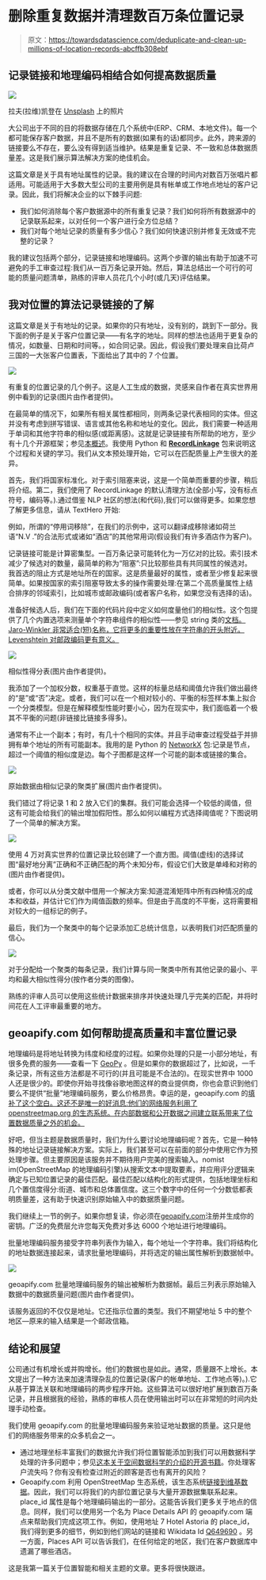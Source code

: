 # 删除重复数据并清理数百万条位置记录

> 原文：<https://towardsdatascience.com/deduplicate-and-clean-up-millions-of-location-records-abcffb308ebf>

## 记录链接和地理编码相结合如何提高数据质量

![](img/394dff1f8c984e7c25988a6c3a5af50f.png)

拉夫(拉维)凯登在 [Unsplash](https://unsplash.com?utm_source=medium&utm_medium=referral) 上的照片

大公司出于不同的目的将数据存储在几个系统中(ERP、CRM、本地文件)。每一个都可能保存客户数据，并且不是所有的数据(如果有的话)都同步。此外，跨来源的链接要么不存在，要么没有得到适当维护。结果是重复记录、不一致和总体数据质量差。这是我们展示算法解决方案的绝佳机会。

这篇文章是关于具有地址属性的记录。我的建议在合理的时间内对数百万张唱片都适用。可能适用于大多数大型公司的主要用例是具有帐单或工作地点地址的客户记录。因此，我们将解决企业的以下棘手问题:

*   我们如何消除每个客户数据源中的所有重复记录？我们如何将所有数据源中的记录联系起来，以对任何一个客户进行全方位总结？
*   我们对每个地址记录的质量有多少信心？我们如何快速识别并修复无效或不完整的记录？

我的建议包括两个部分，记录链接和地理编码。这两个步骤的输出有助于加速不可避免的手工审查过程:我们从一百万条记录开始。然后，算法总结出一个可行的可能的质量问题清单，熟练的评审人员花几个小时(或几天)评估结果。

## 我对位置的算法记录链接的了解

这篇文章是关于有地址的记录。如果你的只有地址，没有别的，跳到下一部分。我下面的例子是关于客户位置记录——有名字的地址。同样的想法也适用于更复杂的情况，如数量、日期和时间等。，如合同记录。因此，假设我们要处理来自比荷卢三国的一大张客户位置表，下面给出了其中的 7 个位置。

![](img/b693ca33497a031284b95b91e0e279ce.png)

有重复的位置记录的几个例子。这是人工生成的数据，灵感来自作者在真实世界用例中看到的记录(图片由作者提供)。

在最简单的情况下，如果所有相关属性都相同，则两条记录代表相同的实体。但这并没有考虑到拼写错误、语言或其他名称和地址的变化。因此，我们需要一种适用于单词和其他字符串的相似感(或距离感)。这就是记录链接有所帮助的地方，至少有十几个开源框架；参见[本概述](https://github.com/J535D165/data-matching-software)。我使用 Python 和 [**RecordLinkage**](https://github.com/J535D165/recordlinkage) 包来说明这个过程和关键的学习。我们从文本预处理开始，它可以在匹配质量上产生很大的差异。

首先，我们将国家标准化。对于索引阻塞来说，这是一个简单而重要的步骤，稍后将介绍。第二，我们使用了 RecordLinkage 的默认清理方法(全部小写，没有标点符号，编码等。).通过借鉴 NLP 社区的想法(和代码),我们可以做得更多。如果您想了解更多信息，请从 TextHero 开始:

</texthero-text-preprocessing-representation-and-visualization-for-a-pandas-dataframe-525405af16b6>  

例如，所谓的“停用词移除”，在我们的示例中，这可以翻译成移除诸如荷兰语“N.V .”的合法形式或诸如“酒店”的其他常用词(假设我们有许多酒店作为客户)。

记录链接可能是计算密集型。一百万条记录可能转化为一万亿对的比较。索引技术减少了候选对的数量，最简单的称为“阻塞”:只比较那些具有共同属性的候选对。我首选的阻止方式是地址所在的国家。这是质量最好的属性，或者至少修复起来很简单。如果按国家的索引阻塞导致太多的操作需要处理:在第二个高质量属性上结合排序的邻域索引，比如城市或邮政编码(或者客户名称，如果您没有选择的话)。

准备好候选人后，我们在下面的代码片段中定义如何度量他们的相似性。这个包提供了几个内置选项来测量单个字符串组件的相似性——参见 string 类的[文档。Jaro-Winkler 非常适合(短)名称，它将更多的重要性放在字符串的开头附近。Levenshtein 对邮政编码更有意义。](https://recordlinkage.readthedocs.io/en/latest/ref-compare.html#recordlinkage.compare.String)

![](img/34443ae01173a5de7b175e7aa5326aba.png)

相似性得分表(图片由作者提供)。

我添加了一个加权分数，权重基于直觉。这样的标量总结和阈值允许我们做出最终的“是”或“否”决定。或者，我们可以在一个相对较小的、平衡的标签样本集上拟合一个分类模型。但是在解释模型性能时要小心，因为在现实中，我们面临着一个极其不平衡的问题(非链接比链接多得多)。

通常有不止一个副本；有时，有几十个相同的实体。并且手动审查过程受益于并排拥有单个地址的所有可能副本。我用的是 Python 的 [NetworkX](https://networkx.org/) 包:记录是节点，超过一个阈值的相似度是边。每个子图都是这样一个可能的副本或链接的集合。

![](img/634a9eeb189ce9c8e356dee77772d623.png)

原始数据由相似记录的聚类扩展(图片由作者提供)。

我们错过了将记录 1 和 2 放入它们的集群。我们可能会选择一个较低的阈值，但这有可能会给我们的输出增加假阳性。那么如何以编程方式选择阈值呢？下图说明了一个简单的解决方案。

![](img/65639114b8780a5378c9a1972382ef9f.png)

使用 4 万对真实世界的位置记录比较创建了一个直方图。阈值(虚线)的选择试图“最好地分离”正确和不正确匹配的两个未知分布，假设它们大致是单峰和对称的(图片由作者提供)。

或者，你可以从分类文献中借用一个解决方案:知道混淆矩阵中所有四种情况的成本和收益，并估计它们作为阈值函数的频率。但是由于高度的不平衡，这将需要相对较大的一组标记的例子。

最后，我们为一个聚类中的每个记录添加汇总统计信息，以表明我们对匹配质量的信心。

![](img/df4cb924b51d960d87075dcb2f0cad37.png)

对于分配给一个聚类的每条记录，我们计算与同一聚类中所有其他记录的最小、平均和最大相似性得分(按作者分类的图像)。

熟练的评审人员可以使用这些统计数据来排序并快速处理几乎完美的匹配，并将时间花在人工评审最重要的地方。

## geoapify.com 如何帮助提高质量和丰富位置记录

地理编码是将地址转换为纬度和经度的过程。如果你处理的只是一小部分地址，有很多免费的服务——查看一下 [GeoPy](https://geopy.readthedocs.io/en/stable/) 。但是如果你的数据超过了，比如说，一千条记录，所有这些方法都是不可行的(并且可能是不合法的)。在现实世界中 1000 人还是很少的。即使你开始寻找像谷歌地图这样的商业提供商，你也会意识到他们要么不提供“批量”地理编码服务，要么价格昂贵。幸运的是，geoapify.com 的[填补了这个空白。这还不是唯一的好消息:他们的网络服务利用了 openstreetmap.org 的生态系统。在内部数据和公开数据之间建立联系带来了位置数据质量之外的机会。](https://www.geoapify.com/)

好吧，但当主题是数据质量时，我们为什么要讨论地理编码呢？首先，它是一种特殊的地址记录链接解决方案。实际上，我们甚至可以在前面的部分中使用它作为预处理步骤。但主要原因是该服务并不期待用户完美的搜索输入。nomist im(OpenStreetMap 的地理编码引擎)从搜索文本中提取要素，并应用评分逻辑来确定与已知位置记录的最佳匹配。最佳匹配以结构化的形式提供，包括地理坐标和几个置信度得分:街道、城市和总体置信度。这三个数字中的任何一个分数低都表明质量差，这有助于快速识别原始输入中的数据质量问题。

我们继续上一节的例子。如果你想复读，你必须在[geoapify.com](https://www.geoapify.com/)注册并生成你的密钥。广泛的免费层允许您每天免费对多达 6000 个地址进行地理编码。

批量地理编码服务接受字符串列表作为输入，每个地址一个字符串。我们将结构化的地址数据连接起来，请求批量地理编码，并将选定的输出属性解析到数据帧中。

![](img/b2422770194b5ec68ec977e5c77fdb95.png)

geoapify.com 批量地理编码服务的输出被解析为数据帧。最后三列表示原始输入数据中的数据质量问题(图片由作者提供)。

该服务返回的不仅仅是地址。它还指示位置的类型。我们不期望地址 5 中的整个地区—原来的输入结果是一个邮政信箱。

## 结论和展望

公司通过有机增长或并购增长。他们的数据也是如此。通常，质量跟不上增长。本文提出了一种方法来加速清理杂乱的位置记录(客户的帐单地址、工作地点等)。).它从基于算法关联和地理编码的两步程序开始。这些算法可以很好地扩展到数百万条记录，并且根据我的经验，熟练的审核人员在使用输出时可以在非常短的时间内处理手动检查。

我们使用 geoapify.com 的批量地理编码服务来验证地址数据的质量。这只是他们的网络服务带来的众多机会之一。

*   通过地理坐标丰富我们的数据允许我们将位置智能添加到我们可以用数据科学处理的许多问题中；参见[这本关于空间数据科学的介绍的开源书籍](https://geographicdata.science/book/intro.html)。你处理客户流失吗？你有没有检查过附近的顾客是否也有离开的风险？
*   Geoapify.com 利用 OpenStreetMap 生态系统，该生态系统[链接到维基数据](https://wiki.openstreetmap.org/wiki/Wikidata)。因此，我们可以将我们的内部位置记录与大量开源数据集联系起来。place_id 属性是每个地理编码输出的一部分。这能告诉我们更多关于地点的信息。同样，我们可以使用另一个名为 Place Details API 的 geoapify.com 端点来帮助我们完成这项工作。例如，使用地址 7 Hotel Astoria 的 place_id，我们得到更多的细节，例如到他们网站的链接和 Wikidata Id [Q649690](https://www.wikidata.org/wiki/Q649690) 。另一方面，Places API 可以告诉我们，在任何给定的地区，我们在客户数据库中遗漏了哪些酒店。

这是我第一篇关于位置智能和相关主题的文章。更多将很快跟进。